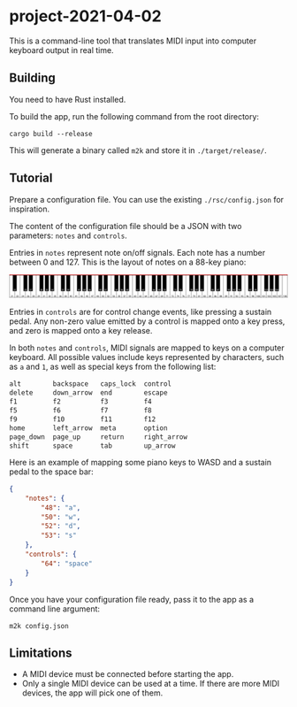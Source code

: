 # project-2021-04-02

This is a command-line tool that translates MIDI input into computer keyboard output in real time.

## Building

You need to have Rust installed.

To build the app, run the following command from the root directory:

```
cargo build --release
```

This will generate a binary called `m2k` and store it in `./target/release/`.

## Tutorial

Prepare a configuration file. You can use the existing `./rsc/config.json` for inspiration.

The content of the configuration file should be a JSON with two parameters: `notes` and `controls`. 

Entries in `notes` represent note on/off signals. Each note has a number between 0 and 127. This is the layout of notes on a 88-key piano:

![Mapping of piano keys to midi signals](img/piano.png)

Entries in `controls` are for control change events, like pressing a sustain pedal. Any non-zero value emitted by a control is mapped onto a key press, and zero is mapped onto a key release.

In both `notes` and `controls`, MIDI signals are mapped to keys on a computer keyboard. All possible values include keys represented by characters, such as `a` and `1`, as well as special keys from the following list:

```
alt        backspace   caps_lock  control
delete     down_arrow  end        escape
f1         f2          f3         f4
f5         f6          f7         f8
f9         f10         f11        f12
home       left_arrow  meta       option
page_down  page_up     return     right_arrow
shift      space       tab        up_arrow
```

Here is an example of mapping some piano keys to WASD and a sustain pedal to the space bar:

```json
{
    "notes": {
        "48": "a",
        "50": "w",
        "52": "d",
        "53": "s"
    },
    "controls": {
        "64": "space"
    }
}
```

Once you have your configuration file ready, pass it to the app as a command line argument:

```
m2k config.json
```

## Limitations

- A MIDI device must be connected before starting the app.
- Only a single MIDI device can be used at a time. If there are more MIDI devices, the app will pick one of them.
